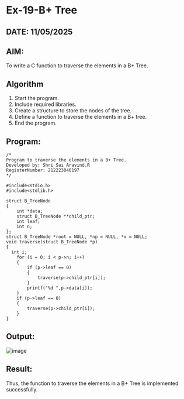 # Ex-19-B+ Tree
## DATE: 11/05/2025
## AIM:
To write a C function to traverse the elements in a B+ Tree.

## Algorithm
1. Start the program.
2. Include required libraries.
3. Create a structure to store the nodes of the tree.
4. Define a function to traverse the elements in a B+ tree.
5. End the program.  

## Program:
```
/*
Program to traverse the elements in a B+ Tree.
Developed by: Shri Sai Aravind.R
RegisterNumber: 212223040197
*/

#include<stdio.h>
#include<stdlib.h>

struct B_TreeNode
{
    int *data;
    struct B_TreeNode **child_ptr;
    int leaf;
    int n;
};
struct B_TreeNode *root = NULL, *np = NULL, *x = NULL;
void traverse(struct B_TreeNode *p)
{
  int i;
    for (i = 0; i < p->n; i++)
    {
        if (p->leaf == 0)
        {
            traverse(p->child_ptr[i]);
        }
        printf("%d ",p->data[i]);
    }
    if (p->leaf == 0)
    {
        traverse(p->child_ptr[i]);
    }
}

```

## Output:

![image](https://github.com/user-attachments/assets/af30f4cb-c3f0-486c-b859-71881524a8f7)

## Result:
Thus, the function to traverse the elements in a B+ Tree is implemented successfully.
